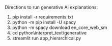 Directions to run generative AI explanations:
1. pip install -r requirements.txt
2. python -m pip install -U spacy
3. python -m spacy download en_core_web_sm
4. cd python\interpret_text\generative
5. streamlit run app_hierarchical.py